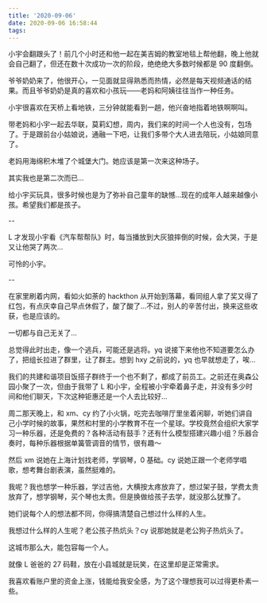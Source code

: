 ```yaml
---
title: '2020-09-06'
date: 2020-09-06 16:58:44
tags:
---
```


小宇会翻跟头了！前几个小时还和他一起在美吉姆的教室地毯上帮他翻，晚上他就会自己翻了，但还在数十次成功一次的阶段，绝绝绝大多数时候都是 90 度翻倒。

爷爷奶奶来了，他很开心，一见面就显得熟悉而热情，必然是每天视频通话的结果。而且爷爷奶奶是真的喜欢和小孩玩——老妈和阿姨往往当作一种任务。

小宇很喜欢在天桥上看地铁，三分钟就能看到一趟，他兴奋地指着地铁啊啊叫。

带老妈和小宇一起去华联，莫莉幻想，周内，我们来的时间一个人也没有，包场了。于是跟前台小姑娘说，通融一下吧，让我们多带个大人进去陪玩，小姑娘同意了。

老妈用海绵积木堆了个城堡大门。她应该是第一次来这种场子。

其实我也是第二次而已...

给小宇买玩具，很多时候也是为了弥补自己童年的缺憾...现在的成年人越来越像小孩。希望我们都是孩子。

--

L 才发现小宇看《汽车帮帮队》时，每当播放到大灰狼摔倒的时候，会大哭，于是又让他哭了两次...

可怜的小宇。

--

在家里刷着内网，看如火如荼的 hackthon 从开始到落幕，看同组人拿了奖又得了红包，有点庆幸自己早点休假了，酸了酸了...不过，别人的辛苦付出，换来这些收获，也是应该的。

一切都与自己无关了...

总觉得此时出走，像一个逃兵，可能还是逃将。yq 说接下来他也不知道要怎么办了，把组长拉进了群里，让了群主。想到 hxy 之前说的，yq 也早就想走了，唉...

我们的共建和谐项目饭搭子群终于一个也不剩了，都成了前员工。之前还在奥森公园小聚了一次，但由于我带了 L 和小宇，全程被小宇牵着鼻子走，并没有多少时间和他们聊天，下次这种钜惠还是一个人去比较好...

周二那天晚上，和 xm、cy 约了小火锅，吃完去咖啡厅里坐着闲聊，听她们讲自己小学时候的故事，果然和村里的小学教育不在一个星球。学校竟然会组织大家学习一种乐器，还是免费的？各种活动有鼓手？还有什么模型搭建兴趣小组？乐器合奏时，每种乐器根据单簧管调音的情节，很有趣～

然后 xm 说她在上海计划找老师，学钢琴，0 基础。cy 说她正跟一个老师学唱歌，想考舞台剧表演，虽然挺难的。

我呢？我也想学一种乐器，学过吉他，大横按太疼放弃了，想过架子鼓，学费太贵放弃了，想学钢琴，买个琴也太贵。但是换做给孩子去学，就没那么犹豫了。

她们说每个人的想法都不同，你得搞清楚自己想过什么样的人生。

我想过什么样的人生呢？老公孩子热炕头？cy 说那她就是老公狗子热炕头了。

这城市那么大，能包容每一个人。

就像 L 爸爸的 27 码鞋，放在小县城就是玩笑，在这里却是正常需求。

我喜欢看账户里的资金上涨，钱能给我安全感，为了这个理想我可以过得更朴素一些。

